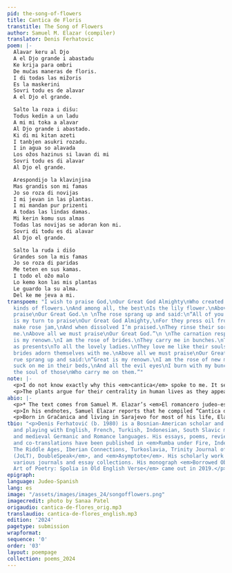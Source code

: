 ```yaml
---
pid: the-song-of-flowers
title: Cantica de Floris
transtitle: The Song of Flowers
author: Samuel M. Elazar (compiler)
translator: Denis Ferhatovic
poem: |-
  Alavar keru al Djo
  A el Djo grande i abastadu
  Ke krija para ombri
  De mučas maneras de floris.
  I di todas las mižoris
  Es la maskerini
  Sovri todu es de alavar
  A el Djo el grande.

  Salto la roza i dišu:
  Todus kedin a un ladu
  A mi mi toka a alavar
  Al Djo grande i abastado.
  Ki di mi kitan azeti
  I tanbjen asukri rozadu.
  I in agua so alavada
  Los ožos hazinus si lavan di mi
  Sovri todu es di alavar
  Al Djo el grande.

  Arespondijo la klavinjina
  Mas grandis son mi famas
  Jo so roza di novijas
  I mi jevan in las plantas.
  I mi mandan pur prizenti
  A todas las lindas damas.
  Mi kerin komu sus almas
  Todas las novijas se adoran kon mi.
  Sovri di todu es di alavar
  Al Djo el grande.

  Salto la ruda i dišo
  Grandes son la mis famas
  Jo so roza di paridas
  Me teten en sus kamas.
  I todo el ožo malo
  Lo kemo kon las mis plantas
  Le guardo la su alma.
  Del ke me jeva a mi.
transpoem: "I wish to praise God,\nOur Great God Almighty\nWho created for people\nMany
  kinds of flowers.\nAnd among all, the best\nIs the lily flower.\nAbove all we must
  praise\nOur Great God.\n \nThe rose sprang up and said:\n“All of you step aside.\nIt
  is my turn to praise\nOur Great God Almighty,\nFor they press oil from me\nAnd also
  make rose jam,\nAnd when dissolved I’m praised.\nThey rinse their sore eyes with
  me.\nAbove all we must praise\nOur Great God.”\n \nThe carnation responded:\n“Great
  is my renown.\nI am the rose of brides.\nThey carry me in bunches.\nThey send me
  as presents\nTo all the lovely ladies.\nThey love me like their souls.\nAll the
  brides adorn themselves with me.\nAbove all we must praise\nOur Great God.”\n \nThe
  rue sprang up and said:\n“Great is my renown.\nI am the rose of new mothers.\nThey
  suck on me in their beds,\nAnd all the evil eyes\nI burn with my bunches.\nI guard
  the soul of those\nWho carry me on them.”"
note: |-
  <p>I do not know exactly why this <em>cantica</em> spoke to me. It seems like it sprang to my attention like its characters, the gently competing plants. I have attempted to reproduce some of the delicate balance of tone, the sense of importance of the rose, carnation, and rue tempered by their joint praise of the Creator. The echoes became important to keep since they highlight the individual strengths of the speakers and fold them into the larger structure of God’s creation and the assembled <em>cantica</em> itself: “It is my turn to praise.../ I am praised”; “Great is my renown./ I am the rose of…”; “They love me like their souls./… I guard their soul.” While I could not maintain the inconsistent yet fascinating rhyming sequence (likely resulting from the composite nature of the <em>cantica</em>), I included some alliteration and assonance to give coherence and delicacy to the text. Incidentally, the letter <em>r</em> occurs in almost every line of my rendition.</p>
  <p>The plants argue for their centrality in human lives as they appear in crucial life events like courting, wedding, and childbirth. They can heal sore eyes and protect from the evil eye. The rose — entering like a mighty queen with the direction “All of you step aside” (“Todus kedin a un ladu,” literally “All [of you] stay on one side”) – underlines her role in cosmetics and cuisine. Nehama-Cantera’s Judeo-Spanish/French dictionary confirms that the rue protects against the evil eye according to Sephardic folk beliefs, adorning women in childbirth and children to ensure their health; our present-day encyclopedias, however, warn that the plant in large doses can act as an abortifacient, damage liver, and even lead to death.</p>
abio: |-
  <p>* The text comes from Samuel M. Elazar’s <em>El romancero judeo-español (romances y otras poesías)</em> (Sarajevo, 1987; reprinted Paris, 2008). Judeo-Spanish is here written using the Serbo-Croatian/Croato-Serbian Roman alphabet: č = ch; j = y; nj = ñ; š = sh; ž = zh (or j in French).</p>
  <p>In his endnotes, Samuel Elazar reports that he compiled “Cantica de Floris” from folk-song fragments he received from Gina Finci and Rikica Gottesman and those he found in the collection of Nina Škoro-Levi, which had probably been recorded by her sister, the foremost Bosnian Sephardic woman intellectual, poet, and playwright Laura Papo Bohoreta (1892-1942).</p>
  <p>Born in Gračanica and living in Sarajevo for most of his life, Elazar (1902-1989) was a pharmacist by training with a strong interest in art, history, and philosophy. During World War II, he hid with his family in Zenica where he worked as a pharmacist for a mine; the rest of his and his wife’s family perished in the Holocaust. After his retirement, he dedicated himself to collecting and preserving oral tradition in his mother tongue, Judeo-Spanish. Elazar’s continuous study of medicinal plants, attested in his scientific publications, must have inspired him to assemble “Cantica de Floris.”</p>
tbio: "<p>Denis Ferhatović (b. 1980) is a Bosnian-American scholar and writer, working
  and playing with English, French, Turkish, Indonesian, South Slavic microlanguages,
  and medieval Germanic and Romance languages. His essays, poems, reviews, translations,
  and co-translations have been published in <em>Rumba under Fire, Index on Censorship,
  The Riddle Ages, Iberian Connections, Turkoslavia, Trinity Journal of Literary Translation
  (JoLT), DoubleSpeak</em>, and <em>Asymptote</em>. His scholarly work appears in
  various journals and essay collections. His monograph <em>Borrowed Objects and the
  Art of Poetry: Spolia in Old English Verse</em> came out in 2019.</p>"
epigraph:
language: Judeo-Spanish
lang: es
image: "/assets/images/images_24/songofflowers.png"
imagecredit: photo by Sanaa Patel
origaudio: cantica-de-flores_orig.mp3
translaudio: cantica-de-flores_english.mp3
edition: '2024'
pagetype: submission
wrapformat:
sequence: '0'
order: '03'
layout: poempage
collection: poems_2024
---
```


